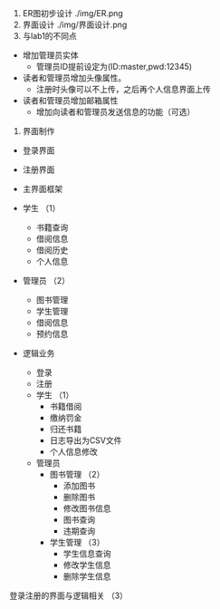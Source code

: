 
1. ER图初步设计 ./img/ER.png
2. 界面设计 ./img/界面设计.png
3. 与lab1的不同点
* 增加管理员实体
  * 管理员ID提前设定为(ID:master,pwd:12345)
* 读者和管理员增加头像属性。
  * 注册时头像可以不上传，之后再个人信息界面上传
* 读者和管理员增加邮箱属性
  * 增加向读者和管理员发送信息的功能（可选）

1. 界面制作
  * 登录界面
  * 注册界面
  * 主界面框架
  * 学生  （1）
    * 书籍查询
    * 借阅信息
    * 借阅历史
    * 个人信息
  * 管理员 （2）
    * 图书管理 
    * 学生管理
    * 借阅信息
    * 预约信息

* 逻辑业务
  * 登录
  * 注册
  * 学生 （1）
    * 书籍借阅
    * 缴纳罚金
    * 归还书籍
    * 日志导出为CSV文件
    * 个人信息修改
  * 管理员 
    * 图书管理 （2）
      * 添加图书
      * 删除图书
      * 修改图书信息
      * 图书查询
      * 违期查询
    * 学生管理 （3）
      * 学生信息查询
      * 修改学生信息
      * 删除学生信息

登录注册的界面与逻辑相关 （3）


